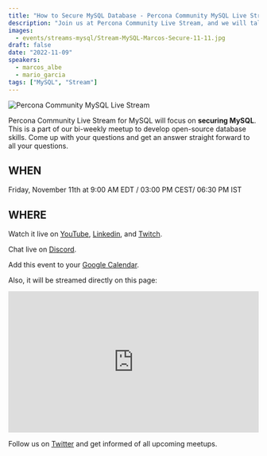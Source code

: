 ```yaml
---
title: "How to Secure MySQL Database - Percona Community MySQL Live Stream & Chat - Nov 11th"
description: "Join us at Percona Community Live Stream, and we will talk about how to secure MySQL database with database experts on Friday, November 11th at 9:00 AM EDT  / 03:00 PM CEST/ 06:30 PM IST."
images:
  - events/streams-mysql/Stream-MySQL-Marcos-Secure-11-11.jpg
draft: false
date: "2022-11-09"
speakers:
  - marcos_albe
  - mario_garcia
tags: ["MySQL", "Stream"]
---
```


![Percona Community MySQL Live Stream](events/streams-mysql/Stream-MySQL-Marcos-Secure-11-11.jpg)

Percona Community Live Stream for MySQL will focus on **securing MySQL**. This is a part of our bi-weekly meetup to develop open-source database skills. Come up with your questions and get an answer straight forward to all your questions.
 
## WHEN
 
Friday, November 11th at 9:00 AM EDT  / 03:00 PM CEST/ 06:30 PM IST

 
## WHERE
Watch it live on [YouTube](https://www.youtube.com/watch?v=Bei-AhP52vc), [Linkedin](https://www.linkedin.com/video/event/urn:li:ugcPost:6996034320180097024/), and [Twitch](https://www.twitch.tv/perconacommunity).

Chat live on [Discord](http://per.co.na/discord).

Add this event to your [Google Calendar](https://links.restream.io/u/click?_t=7c71e062a2f54e62870e627696e7facb&_m=7d53fe8aa2b94fa1bdf0d849a8e941b9&_e=ATyve61UQIlu7KwpEp2L3zD5f0auaKrr_aXk0wAXGXsKdco_38uhfiNL9zTR9Z8PLAbLBZkdVKwgGK-cVeVDRp2CyD181rEQRAfABuExM_LD7wkPZaalZANH6gWOfB_uf9q0GVNdxFuHbP3-uHvvVUJ-0IhCCnt0HlcazO9GLKJME__m9NFPtIxrhl3AutoXkfzmcF5KGPxg1JRCLU9jsJHYYkZlrKPc7odoVtEY5J_xQJl2VElaray-fVjpJYPKFgcDdlmVqEjMH34NiLpYBsChweU0hzakhM15PHFg0e07oEtDb0-0nAEIDHV7zWmFIAVJnNwpDCD2szly61RgbMnfOFy6kUVUolJJNajrJFdqL6PJX6jiDkDObvGXKHqTbwJmFaG475earxK-Qc7qTaoBqTjamkCUqacNdh12XzdxWeda0htqxVn925Kg4YaWb_yOlV3-BcJM5tZGnrEE_cMkItqkWfOhevU4fRD5H5RwQNmvwpRLUT3EzbDkjBVRLSrmpX1UMGYJuSTfOdpsPNin6cZUl7R7KrdrYpAflEyQbyhQ3nOpFVPDJou1Sx_xJp6BSKPVyHWLlNvJPXirSn4yqWnjqAnWnlmdCaHeb-WzuFhQG_nZojZLiku26CU0k_6whKtjdqbi40I6se5fYVcDocctVjpoetKgD9K-q9qgq82qONye4wK1t8kdFDDnFUfeg5QaSl5NZN5S6_yPWjK8v3SbPuSCDdnd_Gv1mK-AlLgqoQPG2Z_e5WVb7H0BOc6wG9tz6UFGi3GAAZqnPpdBKf7SHNirCb3nusEv8KXUzvG1VpOAZCdB2mrL1rJEaTbF53NAlxqUQVC9pgz4CBBQ2ERB0W1sxki6LJ5Uphpx2Wf3FK7CbKxYDjOTtbjA8flc7pgovChnGou3HU3Z-Ze833otJ6nzdWP1kBQzaeCQnLslCSJuDq0HLaVArfNn6Ni5XLBaBP0BvUfFDVtGCQ%3D%3D).

Also, it will be streamed directly on this page: 

<div style="padding:56.25% 0 0 0;position:relative;"><iframe src="https://player.restream.io/?token=f31a196c26ec4ee1809aba1058fd5ed4" allow="autoplay" allowfullscreen frameborder="0" style="position:absolute;top:0;left:0;width:100%;height:100%;"/></iframe></div>

Follow us on [Twitter](https://twitter.com/PerconaBytes) and get informed of all upcoming meetups.
